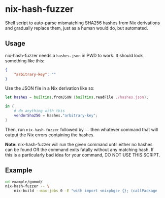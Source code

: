 # nix-hash-fuzzer

Shell script to auto-parse mismatching SHA256 hashes from Nix derivations and
gradually replace them, just as a human would do, but automated.

## Usage

nix-hash-fuzzer needs a `hashes.json` in PWD to work. It should look something
like this:

```json
{
	"arbitrary-key": ""
}
```

Use the JSON file in a Nix derivation like so:

```nix
let hashes = builtins.fromJSON (builtins.readFile ./hashes.json);

in {
	# do anything with this
	vendorSha256 = hashes."arbitrary-key";
}
```

Then, run `nix-hash-fuzzer` followed by `--` then whatever command that will
output the Nix errors containing the hashes.

**Note:** nix-hash-fuzzer will run the given command until either no hashes can
be found OR the command exits fatally without any matching hash. If this is a
particularly bad idea for your command, DO NOT USE THIS SCRIPT.

## Example

```sh
cd example/gomod/
nix-hash-fuzzer -- \
	nix-build --max-jobs 0 -E "with import <nixpkgs> {}; (callPackage ./. {}).all"
```

